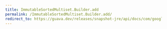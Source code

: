 ```yaml
---
title: ImmutableSortedMultiset.Builder.add
permalink: /ImmutableSortedMultiset.Builder.add/
redirect_to: https://guava.dev/releases/snapshot-jre/api/docs/com/google/common/collect/ImmutableSortedMultiset.Builder.html#add-E-
---
```

